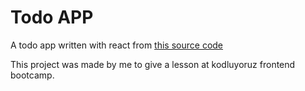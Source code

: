 # Todo APP


A todo app written with react from [this source code](https://codepen.io/dmitrysharabin/pen/MWgQNYZ)


This project was made by me to give a lesson at kodluyoruz frontend bootcamp.
